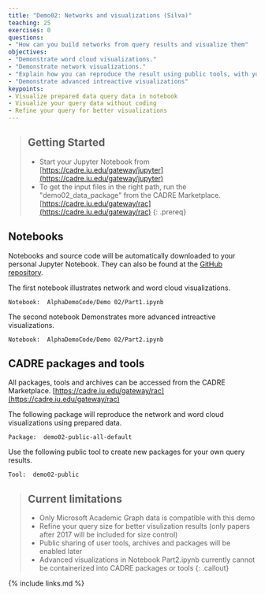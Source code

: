 ```yaml
---
title: "Demo02: Networks and visualizations (Silva)"
teaching: 25
exercises: 0
questions:
- "How can you build networks from query results and visualize them"
objectives:
- "Demonstrate word cloud visualizations."
- "Demonstrate network visualizations."
- "Explain how you can reproduce the result using public tools, with your own data"
- "Demonstrate advanced intreactive visualizations"
keypoints:
- Visualize prepared data query data in notebook
- Visualize your query data without coding
- Refine your query for better visualizations
---
```


> ## Getting Started
>- Start your Jupyter Notebook from [https://cadre.iu.edu/gateway/jupyter](https://cadre.iu.edu/gateway/jupyter)
>- To get the input files in the right path, run the "demo02_data_package" from the CADRE Marketplace. [https://cadre.iu.edu/gateway/rac](https://cadre.iu.edu/gateway/rac)
{: .prereq}

## Notebooks
Notebooks and source code will be automatically downloaded to your personal Jupyter Notebook. They can also be found at the [GitHub repository](https://github.com/iuni-cadre/AlphaDemoCode).

The first notebook illustrates network and word cloud visualizations. 
```
Notebook:  AlphaDemoCode/Demo 02/Part1.ipynb
```

The second notebook Demonstrates more advanced intreactive visualizations.
```
Notebook:  AlphaDemoCode/Demo 02/Part2.ipynb
```
## CADRE packages and tools
All packages, tools and archives can be accessed from the CADRE Marketplace. [https://cadre.iu.edu/gateway/rac](https://cadre.iu.edu/gateway/rac)

The following package will reproduce the network and word cloud visualizations using prepared data.
```
Package:  demo02-public-all-default
```

Use the following public tool to create new packages for your own query results.
```
Tool:  demo02-public
```

> ## Current limitations
>- Only Microsoft Academic Graph data is compatible with this demo
>- Refine your query size for better visulization results (only papers after 2017 will be included for size control)
>- Public sharing of user tools, archives and packages will be enabled later
>- Advanced visualizations in Notebook Part2.ipynb currently cannot be containerized into CADRE packages or tools
{: .callout}

{% include links.md %}
